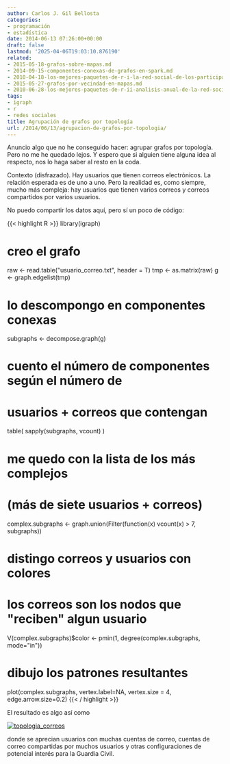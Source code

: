 ```yaml
---
author: Carlos J. Gil Bellosta
categories:
- programación
- estadística
date: 2014-06-13 07:26:00+00:00
draft: false
lastmod: '2025-04-06T19:03:10.876190'
related:
- 2015-05-18-grafos-sobre-mapas.md
- 2014-09-15-componentes-conexas-de-grafos-en-spark.md
- 2010-04-18-los-mejores-paquetes-de-r-i-la-red-social-de-los-participantes-en-r-help.md
- 2015-05-27-grafos-por-vecindad-en-mapas.md
- 2010-06-28-los-mejores-paquetes-de-r-ii-analisis-anual-de-la-red-social-de-los-participantes-en-r-help.md
tags:
- igraph
- r
- redes sociales
title: Agrupación de grafos por topología
url: /2014/06/13/agrupacion-de-grafos-por-topologia/
---
```


Anuncio algo que no he conseguido hacer: agrupar grafos por topología. Pero no me he quedado lejos. Y espero que si alguien tiene alguna idea al respecto, nos lo haga saber al resto en la coda.

Contexto (disfrazado). Hay usuarios que tienen correos electrónicos. La relación esperada es de uno a uno. Pero la realidad es, como siempre, mucho más compleja: hay usuarios que tienen varios correos y correos compartidos por varios usuarios.

No puedo compartir los datos aquí, pero sí un poco de código:

{{< highlight R >}}
library(igraph)

# creo el grafo
raw <- read.table("usuario_correo.txt", header = T)
tmp <- as.matrix(raw)
g <- graph.edgelist(tmp)

# lo descompongo en componentes conexas
subgraphs <- decompose.graph(g)

# cuento el número de componentes según el número de
# usuarios + correos que contengan
table( sapply(subgraphs, vcount) )

# me quedo con la lista de los más complejos
# (más de siete usuarios + correos)
complex.subgraphs <- graph.union(Filter(function(x) vcount(x) > 7, subgraphs))

# distingo correos y usuarios con colores
# los correos son los nodos que "reciben" algun usuario
V(complex.subgraphs)$color <- pmin(1, degree(complex.subgraphs, mode="in"))

# dibujo los patrones resultantes
plot(complex.subgraphs, vertex.label=NA,
        vertex.size = 4, edge.arrow.size=0.2)
{{< / highlight >}}

El resultado es algo así como

[![topologia_correos](/wp-uploads/2014/06/topologia_correos.png#center)
](/wp-uploads/2014/06/topologia_correos.png#center)

donde se aprecian usuarios con muchas cuentas de correo, cuentas de correo compartidas por muchos usuarios y otras configuraciones de potencial interés para la Guardia Civil.